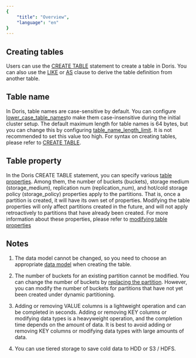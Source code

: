 ```yaml
---
{
    "title": "Overview",
    "language": "en"
}
---
```


<!-- 
Licensed to the Apache Software Foundation (ASF) under one
or more contributor license agreements.  See the NOTICE file
distributed with this work for additional information
regarding copyright ownership.  The ASF licenses this file
to you under the Apache License, Version 2.0 (the
"License"); you may not use this file except in compliance
with the License.  You may obtain a copy of the License at

  http://www.apache.org/licenses/LICENSE-2.0

Unless required by applicable law or agreed to in writing,
software distributed under the License is distributed on an
"AS IS" BASIS, WITHOUT WARRANTIES OR CONDITIONS OF ANY
KIND, either express or implied.  See the License for the
specific language governing permissions and limitations
under the License.
-->

## Creating tables

Users can use the [CREATE TABLE](../sql-manual/sql-statements/table-and-view/table/CREATE-TABLE.md) statement to create a table in Doris. You can also use the [LIKE](../sql-manual/sql-statements/table-and-view/table/CREATE-TABLE-LIKE.md) or [AS](../sql-manual/sql-statements/table-and-view/table/CREATE-TABLE-AS-SELECT) clause to derive the table definition from another table.

## Table name

In Doris, table names are case-sensitive by default. You can configure [lower_case_table_names](../admin-manual/config/fe-config.md)to make them case-insensitive during the initial cluster setup. The default maximum length for table names is 64 bytes, but you can change this by configuring [table_name_length_limit](../admin-manual/config/fe-config.md). It is not recommended to set this value too high. For syntax on creating tables, please refer to [CREATE TABLE](../sql-manual/sql-statements/table-and-view/table/CREATE-TABLE.md).

## Table property

In the Doris CREATE TABLE statement, you can specify various [table properties](../sql-manual/sql-statements/table-and-view/table/CREATE-TABLE.md#properties). Among them, the number of buckets (buckets), storage medium (storage_medium), replication num (replication_num), and hot/cold storage policy (storage_policy) properties apply to the partitions. That is, once a partition is created, it will have its own set of properties. Modifying the table properties will only affect partitions created in the future, and will not apply retroactively to partitions that have already been created. For more information about these properties, please refer to [modifying table properties](../sql-manual/sql-statements/table-and-view/table/ALTER-TABLE-PROPERTY)


## Notes

1. The data model cannot be changed, so you need to choose an appropriate [data model](../table-design/data-model/overview.md) when creating the table.

2. The number of buckets for an existing partition cannot be modified. You can change the number of buckets by [replacing the partition](../data-operate/delete/table-temp-partition.md). However, you can modify the number of buckets for partitions that have not yet been created under dynamic partitioning.

3. Adding or removing VALUE columns is a lightweight operation and can be completed in seconds. Adding or removing KEY columns or modifying data types is a heavyweight operation, and the completion time depends on the amount of data. It is best to avoid adding or removing KEY columns or modifying data types with large amounts of data.

4. You can use tiered storage to save cold data to HDD or S3 / HDFS.